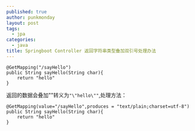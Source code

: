 ```yaml
---
published: true
author: punkmonday
layout: post
tags:
  - jpa
categories:
  - java
title: Springboot Controller 返回字符串类型叠加双引号处理办法
---
```

```
@GetMapping("/sayHello")
public String sayHello(String char){
	return "hello"
}
```

返回的数据会叠加""转义为````"\"hello\""````,处理方法：

```
@GetMapping(value="/sayHello",produces = "text/plain;charset=utf-8")
public String sayHello(String char){
	return "hello"
}
```

